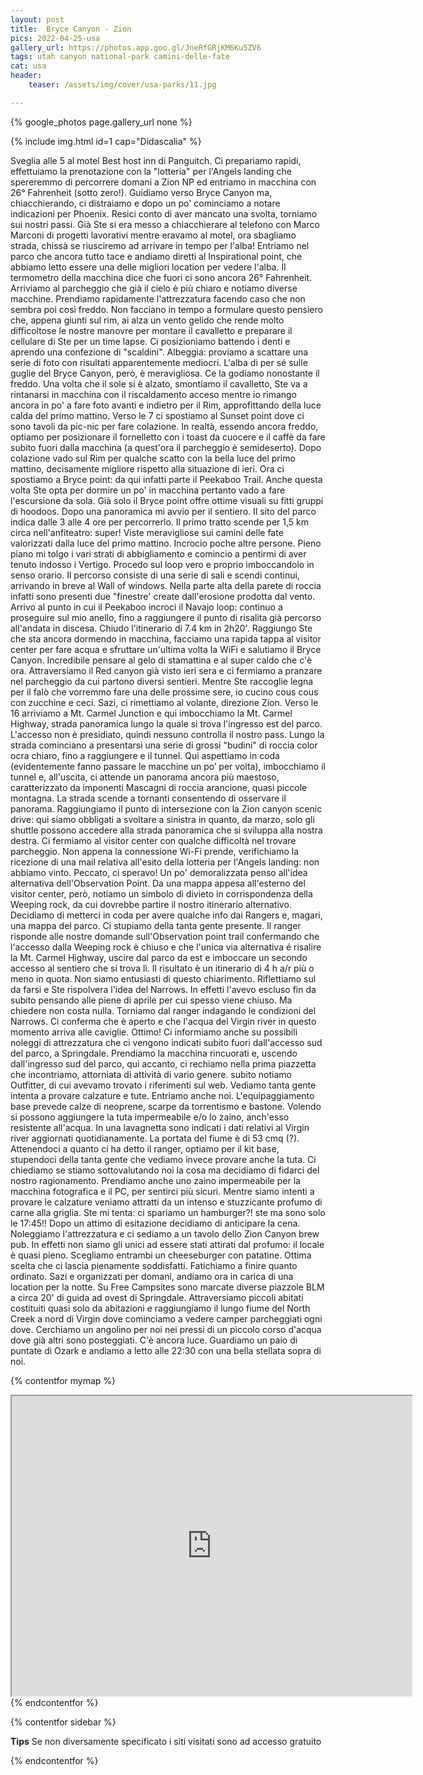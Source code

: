 ```yaml
---
layout: post
title:  Bryce Canyon - Zion
pics: 2022-04-25-usa
gallery_url: https://photos.app.goo.gl/JneRfGRjKM6Ku5ZV6
tags: utah canyon national-park camini-delle-fate
cat: usa
header:
    teaser: /assets/img/cover/usa-parks/11.jpg

---
```


{% google_photos page.gallery_url none %}

{% include img.html id=1 cap="Didascalia" %}

Sveglia alle 5 al motel Best host inn di Panguitch. Ci prepariamo rapidi, effettuiamo la prenotazione con la "lotteria" per l'Angels landing che spereremmo di percorrere domani a Zion NP ed entriamo in macchina con 26° Fahrenheit (sotto zero!). Guidiamo verso Bryce Canyon ma, chiacchierando, ci distraiamo e dopo un po' cominciamo a notare indicazioni per Phoenix. Resici conto di aver mancato una svolta, torniamo sui nostri passi. Già Ste si era messo a chiacchierare al telefono con Marco Marconi di progetti lavorativi mentre eravamo al motel, ora sbagliamo strada, chissà se riusciremo ad arrivare in tempo per l'alba! Entriamo nel parco che ancora tutto tace e andiamo diretti al Inspirational point, che abbiamo letto essere una delle migliori location per vedere l'alba. Il termometro della macchina dice che fuori ci sono ancora 26° Fahrenheit. Arriviamo al parcheggio che già il cielo è più chiaro e notiamo diverse macchine. Prendiamo rapidamente l'attrezzatura facendo caso che non sembra poi così freddo. Non facciano in tempo a formulare questo pensiero che, appena giunti sul rim, ai alza un vento gelido che rende molto difficoltose le nostre manovre per montare il cavalletto e preparare il cellulare di Ste per un time lapse. Ci posizioniamo battendo i denti e aprendo una confezione di "scaldini". Albeggia: proviamo a scattare una serie di foto con risultati apparentemente mediocri. L'alba di per sé sulle guglie del Bryce Canyon, però, è meravigliosa. Ce la godiamo nonostante il freddo. Una volta che il sole si è alzato, smontiamo il cavalletto, Ste va a rintanarsi in macchina con il riscaldamento acceso mentre io rimango ancora in po' a fare foto avanti e indietro per il Rim, approfittando della luce calda del primo mattino. Verso le 7 ci spostiamo al Sunset point dove ci sono tavoli da pic-nic per fare colazione. In realtà, essendo ancora freddo, optiamo per posizionare il fornelletto con i toast da cuocere e il caffè da fare subito fuori dalla macchina (a quest'ora il parcheggio è semideserto). Dopo colazione vado sul Rim per qualche scatto con la bella luce del primo mattino, decisamente migliore rispetto alla situazione di ieri. Ora ci spostiamo a Bryce point: da qui infatti parte il Peekaboo Trail. Anche questa volta Ste opta per dormire un po' in macchina pertanto vado a fare l'escursione da sola. Già solo il Bryce point offre ottime visuali su fitti gruppi di hoodoos. Dopo una panoramica mi avvio per il sentiero. Il sito del parco indica dalle 3 alle 4 ore per percorrerlo. Il primo tratto scende per 1,5 km circa nell'anfiteatro: super! Viste meravigliose sui camini delle fate valorizzati dalla luce del primo mattino. Incrocio poche altre persone. Pieno piano mi tolgo i vari strati di abbigliamento e comincio a pentirmi di aver tenuto indosso i Vertigo. Procedo sul loop vero e proprio imboccandolo in senso orario. Il percorso consiste di una serie di sali e scendi continui, arrivando in breve al Wall of windows. Nella parte alta della parete di roccia infatti sono presenti due "finestre' create dall'erosione prodotta dal vento. Arrivo al punto in cui il Peekaboo incroci il Navajo loop: continuo a proseguire sul mio anello, fino a raggiungere il punto di risalita già percorso all'andata in discesa. Chiudo l'itinerario di 7.4 km in 2h20'. Raggiungo Ste che sta ancora dormendo in macchina, facciamo una rapida tappa al visitor center per fare acqua e sfruttare un'ultima volta la WiFi e salutiamo il Bryce Canyon.
Incredibile pensare al gelo di stamattina e al super caldo che c'è ora. Attraversiamo il Red canyon già visto ieri sera e ci fermiamo a pranzare nel parcheggio da cui partono diversi sentieri. Mentre Ste raccoglie legna per il falò che vorremmo fare una delle prossime sere, io cucino cous cous con zucchine e ceci. Sazi, ci rimettiamo al volante, direzione Zion.
Verso le 16 arriviamo a Mt. Carmel Junction e qui imbocchiamo la Mt. Carmel Highway, strada panoramica lungo la quale si trova l'ingresso est del parco. L'accesso non è presidiato, quindi nessuno controlla il nostro pass. Lungo la strada cominciano a presentarsi una serie di grossi "budini" di roccia color ocra chiaro, fino a raggiungere e il tunnel. Qui aspettiamo in coda (evidentemente fanno passare le macchine un po’ per volta), imbocchiamo il tunnel e, all'uscita, ci attende un panorama ancora più maestoso, caratterizzato da imponenti Mascagni di roccia arancione, quasi piccole montagna. La strada scende a tornanti consentendo di osservare il panorama. Raggiungiamo il punto di intersezione con la Zion canyon scenic drive: qui siamo obbligati a svoltare a sinistra in quanto, da marzo, solo gli shuttle possono accedere alla strada panoramica che si sviluppa alla nostra destra. Ci fermiamo al visitor center con qualche difficoltà nel trovare parcheggio. Non appena la connessione Wi-Fi prende, verifichiamo la ricezione di una mail relativa all'esito della lotteria per l'Angels landing: non abbiamo vinto. Peccato, ci speravo! Un po' demoralizzata penso all'idea alternativa dell'Observation Point. Da una mappa appesa all'esterno del visitor center, però, notiamo un simbolo di divieto in corrispondenza della Weeping rock, da cui dovrebbe partire il nostro itinerario alternativo. Decidiamo di metterci in coda per avere qualche info dai Rangers e, magari, una mappa del parco. Ci stupiamo della tanta gente presente. Il ranger risponde alle nostre domande sull'Observation point trail confermando che l'accesso dalla Weeping rock è chiuso e che l'unica via alternativa é risalire la Mt. Carmel Highway, uscire dal parco da est e imboccare un secondo accesso al sentiero che si trova lì. Il risultato è un itinerario di 4 h a/r più o meno in quota. Non siamo entusiasti di questo chiarimento. Riflettiamo sul da farsi e Ste rispolvera l'idea del Narrows. In effetti l'avevo escluso fin da subito pensando alle piene di aprile per cui spesso viene chiuso. Ma chiedere non costa nulla. Torniamo dal ranger indagando le condizioni del Narrows. Ci conferma che è aperto e che l'acqua del Virgin river in questo momento arriva alle caviglie. Ottimo! Ci informiamo anche su possibili noleggi di attrezzatura che ci vengono indicati subito fuori dall'accesso sud del parco, a Springdale. Prendiamo la macchina rincuorati e, uscendo dall'ingresso sud del parco, qui accanto, ci rechiamo nella prima piazzetta che incontriamo, attorniata di attività di vario genere. subito notiamo Outfitter, di cui avevamo trovato i riferimenti sul web. Vediamo tanta gente intenta a provare calzature e tute. Entriamo anche noi. L'equipaggiamento base prevede calze di neoprene, scarpe da torrentismo e bastone. Volendo si possono aggiungere la tuta impermeabile e/o lo zaino, anch'esso resistente all'acqua. In una lavagnetta sono indicati i dati relativi al Virgin river aggiornati quotidianamente. La portata del fiume è di 53 cmq (?). Attenendoci a quanto ci ha detto il ranger, optiamo per il kit base, stupendoci della tanta gente che vediamo invece provare anche la tuta. Ci chiediamo se stiamo sottovalutando noi la cosa ma decidiamo di fidarci del nostro ragionamento. Prendiamo anche uno zaino impermeabile per la macchina fotografica e il PC, per sentirci più sicuri. Mentre siamo intenti a provare le calzature veniamo attratti da un intenso e stuzzicante profumo di carne alla griglia. Ste mi tenta: ci spariamo un hamburger?! ste ma sono solo le 17:45!! Dopo un attimo di esitazione decidiamo di anticipare la cena. Noleggiamo l'attrezzatura e ci sediamo a un tavolo dello Zion Canyon brew pub. In effetti non siamo gli unici ad essere stati attirati dal profumo: il locale è quasi pieno. Scegliamo entrambi un cheeseburger con patatine. Ottima scelta che ci lascia pienamente soddisfatti. Fatichiamo a finire quanto ordinato. Sazi e organizzati per domani, andiamo ora in carica di una location per la notte. Su Free Campsites sono marcate diverse piazzole BLM a circa 20' di guida ad ovest di Springdale. Attraversiamo piccoli abitati costituiti quasi solo da abitazioni e raggiungiamo il lungo fiume del North Creek a nord di Virgin dove cominciamo a vedere camper parcheggiati ogni dove. Cerchiamo un angolino per noi nei pressi di un piccolo corso d'acqua dove già altri sono posteggiati. C'è ancora luce. Guardiamo un paio di puntate di Ozark e andiamo a letto alle 22:30 con una bella stellata sopra di noi.

{% contentfor mymap %}
<iframe src="https://www.google.com/maps/d/embed?mid=13YeL8fLlnIYCt2xclNAM5_L1A6vVh6k&ehbc=2E312F" width="640" height="480"></iframe>
{% endcontentfor %}

{% contentfor sidebar %}

**Tips**
Se non diversamente specificato i siti visitati sono ad accesso gratuito

{% endcontentfor %}